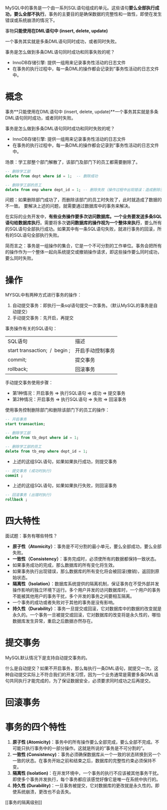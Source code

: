 MySQL中的事务是一个由一系列SQL语句组成的单元。这些语句**要么全部执行成功，要么全部不执行**。事务的主要目的是确保数据的完整性和一致性，即使在发生错误或系统崩溃的情况下。

事物**只能使用在DML语句中 (insert, delete, update)**

一个事务其实就是多条DML语句同时成功，或者同时失败。

事务是怎么做到多条DML语句同时成功和同事失败的呢？

- InnoDB存储引擎: 提供一组用来记录事务性活动的日志文件
- 在事务的执行过程中，每一条DML的操作都会记录到“事务性活动的日志文件中。

# 概念

事务**只能使用在DML语句中 (insert, delete, update)**一个事务其实就是多条DML语句同时成功，或者同时失败。

事务是怎么做到多条DML语句同时成功和同时失败的呢？

- InnoDB存储引擎: 提供一组用来记录事务性活动的日志文件
- 在事务的执行过程中，每一条DML的操作都会记录到“事务性活动的日志文件中。

场景：学工部整个部门解散了，该部门及部门下的员工都需要删除了。

```SQL
-- 删除学工部
delete from dept where id = 1;  -- 删除成功

-- 删除学工部的员工
delete from emp where dept_id = 1; -- 删除失败（操作过程中出现错误：造成删除没有成功）
```

问题：如果删除部门成功了，而删除该部门的员工时失败了，此时就造成了数据的不一致。 要解决上述的问题，就需要通过数据库中的事务来解决。

在实际的业务开发中，**有些业务操作要多次访问数据库。一个业务要发送多条SQL语句给数据库执行**。需要将多次**访问数据库的操作视为一个整体来执行**，要么所有的SQL语句全部执行成功。如果其中有一条SQL语句失败，就进行事务的回滚，所有的SQL语句全部执行失败。

简而言之：事务是一组操作的集合，它是一个不可分割的工作单位。事务会把所有的操作作为一个整体一起向系统提交或撤销操作请求，即这些操作要么同时成功，要么同时失败。

# 操作

MYSQL中有两种方式进行事务的操作：

1. 自动提交事务：即执行一条sql语句提交一次事务。（默认MySQL的事务是自动提交）
2. 手动提交事务：先开启，再提交

事务操作有关的SQL语句：

|   |   |
|---|---|
|SQL语句|描述|
|start transaction;  /  begin ;|开启手动控制事务|
|commit;|提交事务|
|rollback;|回滚事务|

手动提交事务使用步骤：

- 第1种情况：开启事务 => 执行SQL语句 => 成功 => 提交事务
- 第2种情况：开启事务 => 执行SQL语句 => 失败 => 回滚事务

使用事务控制删除部门和删除该部门下的员工的操作：

```SQL
-- 开启事务
start transaction;

-- 删除学工部
delete from tb_dept where id = 1;

-- 删除学工部的员工
delete from tb_emp where dept_id = 1;
```

- 上述的这组SQL语句，如果如果执行成功，则提交事务

```SQL
-- 提交事务 (成功时执行)
commit ;
```

- 上述的这组SQL语句，如果如果执行失败，则回滚事务

```SQL
-- 回滚事务 (出错时执行)
rollback ;
```

# 四大特性

面试题：事务有哪些特性？

- **原子性（Atomicity）**：事务是不可分割的最小单元，要么全部成功，要么全部失败。
- **一致性（Consistency）**：事务完成时，必须使所有的数据都保持一致状态。
- 如果事务成功的完成，那么数据库的所有变化将生效。
- 如果事务执行出现错误，那么数据库的所有变化将会被回滚(撤销)，返回到原始状态。
- **隔离性（Isolation）**：数据库系统提供的隔离机制，保证事务在不受外部并发操作影响的独立环境下运行。多个用户并发的访问数据库时，一个用户的事务不能被其他用户的事务干扰，多个并发的事务之间要相互隔离。
- 一个事务的成功或者失败对于其他的事务是没有影响。
- **持久性（Durability）**：事务一旦提交或回滚，它对数据库中的数据的改变就是永久的。一个事务一旦被提交或回滚，它对数据库的改变将是永久性的，哪怕数据库发生异常，重启之后数据亦然存在。

# 提交事务

MySQL默认情况下是支持自动提交事务的。

什么是自动提交？如果不开启事务，那么每执行一条DML语句，就提交一次。这种自动提交实际上不符合我们的开发习惯，因为一个业务通常是需要多条DML语句共同执行才能完成的，为了保证数据安全，必须要求同时成功之后再提交。

# 回滚事务

# 事务的四个特性

1. **原子性 (Atomicity)**：事务中的所有操作要么全部完成，要么全部不完成。不可能只执行事务中的一部分操作。这就是所说的“事务是不可分割的”。
2. **一致性 (Consistency)**：事务必须确保数据库从一个一致的状态转换到另一个一致的状态。在事务开始之前和结束之后，数据库的完整性约束必须保持不变。
3. **隔离性 (Isolation)**：在并发环境中，一个事务的执行不应该被其他事务干扰。即使多个事务并发执行，每个事务都应该感觉好像它是唯一在系统中执行的。
4. **持久性 (Durability)**：一旦事务被提交，它对数据库的更改就是永久性的。即使系统崩溃，更改也不会丢失。

  

  

  

[[事务的隔离级别]]